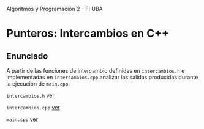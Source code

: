 Algoritmos y Programación 2 - FI UBA

# Punteros: Intercambios en C++

## Enunciado

A partir de las funciones de intercambio definidas en `intercambios.h`
e implementadas en `intercambios.cpp` analizar las salidas producidas
durante la ejecución de `main.cpp`.

`intercambios.h` [ver][intercambios.h]

`intercambios.cpp` [ver][intercambios.cpp]

`main.cpp` [ver][main.cpp]

[intercambios.h]:./intercambios/src/intercambios.h
[intercambios.cpp]:./intercambios/src/intercambios.cpp
[main.cpp]:./intercambios/src/main.cpp
